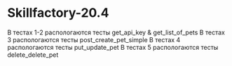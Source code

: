 # Skillfactory-20.4

В тестах 1-2 распологаются тесты get_api_key & get_list_of_pets
В тестах 3 распологаются тесты post_create_pet_simple
В тестах 4 распологаются тесты put_update_pet
В тестах 5 распологаются тесты delete_delete_pet
